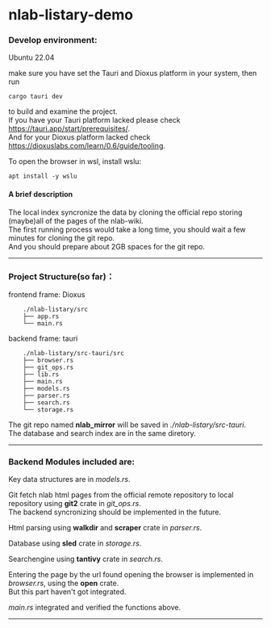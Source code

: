 # nlab-listary-demo
### Develop environment:
Ubuntu 22.04  

make sure you have set the Tauri and Dioxus platform in your system, then run  
```
cargo tauri dev
```
to build and examine the project.  
If you have your Tauri platform lacked please check https://tauri.app/start/prerequisites/.  
And for your Dioxus platform lacked check https://dioxuslabs.com/learn/0.6/guide/tooling.   

To open the browser in wsl, install wslu:  
```
apt install -y wslu
```

#### A brief description
The local index syncronize the data by cloning the official repo storing (maybe)all of the pages of the nlab-wiki.  
The first running process would take a long time, you should wait a few minutes for cloning the git repo.  
And you should prepare about 2GB spaces for the git repo.  

---
### Project Structure(so far)：
frontend frame: Dioxus  
```
    ./nlab-listary/src  
    ├── app.rs  
    └── main.rs  
```
backend frame: tauri  
```
    ./nlab-listary/src-tauri/src  
    ├── browser.rs  
    ├── git_ops.rs  
    ├── lib.rs  
    ├── main.rs  
    ├── models.rs  
    ├── parser.rs  
    ├── search.rs  
    └── storage.rs  
```
The git repo named **nlab_mirror** will be saved in *./nlab-listary/src-tauri*.  
The database and search index are in the same diretory.  

---

### Backend Modules included are:  
Key data structures are in *models.rs*.

Git fetch nlab html pages from the official remote repository to local repository using **git2** crate in *git_ops.rs*.  
The backend syncronizing should be implemented in the future.

Html parsing using **walkdir** and **scraper** crate in *parser.rs*.  

Database using **sled** crate in *storage.rs*.

Searchengine using **tantivy** crate in *search.rs*.  

Entering the page by the url found opening the browser is implemented in *browser.rs*, using the **open** crate.  
But this part haven't got integrated.

*main.rs* integrated and verified the functions above.  

---
